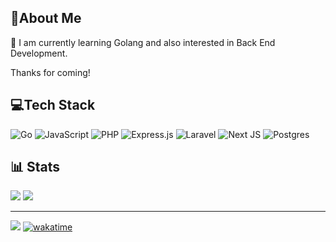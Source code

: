## 💫About Me

📖 I am currently learning Golang and also interested in Back End Development.

Thanks for coming!

## 💻Tech Stack
![Go](https://img.shields.io/badge/go-%2300ADD8.svg?style=for-the-badge&logo=go&logoColor=white) ![JavaScript](https://img.shields.io/badge/javascript-%23323330.svg?style=for-the-badge&logo=javascript&logoColor=%23F7DF1E) ![PHP](https://img.shields.io/badge/php-%23777BB4.svg?style=for-the-badge&logo=php&logoColor=white) ![Express.js](https://img.shields.io/badge/express.js-%23404d59.svg?style=for-the-badge&logo=express&logoColor=%2361DAFB)  ![Laravel](https://img.shields.io/badge/laravel-%23FF2D20.svg?style=for-the-badge&logo=laravel&logoColor=white) ![Next JS](https://img.shields.io/badge/Next-black?style=for-the-badge&logo=next.js&logoColor=white) ![Postgres](https://img.shields.io/badge/postgres-%23316192.svg?style=for-the-badge&logo=postgresql&logoColor=white) 

## 📊 Stats
![](https://github-readme-streak-stats.herokuapp.com/?user=prolifel&theme=graywhite&hide_border=true)
![](https://github-readme-stats.vercel.app/api/top-langs/?username=prolifel&theme=graywhite&hide_border=true&include_all_commits=true&count_private=true&layout=compact)

---
[![](https://visitcount.itsvg.in/api?id=prolifel&icon=1&color=0)](https://visitcount.itsvg.in)
[![wakatime](https://wakatime.com/badge/user/5628aec5-620d-4f0d-85d5-f7b88d8519a0.svg)](https://wakatime.com/@5628aec5-620d-4f0d-85d5-f7b88d8519a0)
